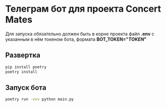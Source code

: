 # Телеграм бот для проекта Concert Mates
Для запуска обязательно должен быть в корне проекта файл **.env** с указанным в нём токеном бота, формата
**BOT_TOKEN="_TOKEN_"**

## Развертка
```bash 
pip install poetry 
poetry install
```

## Запуск бота
```bash
poetry run -vvv python main.py
```